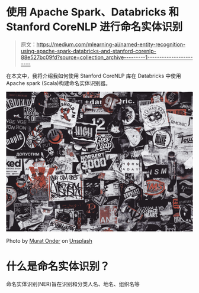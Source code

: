 # 使用 Apache Spark、Databricks 和 Stanford CoreNLP 进行命名实体识别

> 原文：<https://medium.com/mlearning-ai/named-entity-recognition-using-apache-spark-databricks-and-stanford-corenlp-88e527bc09fd?source=collection_archive---------1----------------------->

在本文中，我将介绍我如何使用 Stanford CoreNLP 库在 Databricks 中使用 Apache spark (Scala)构建命名实体识别器。

![](img/68e3d9191954c5f40184344593e2003b.png)

Photo by [Murat Onder](https://unsplash.com/@muratodr?utm_source=medium&utm_medium=referral) on [Unsplash](https://unsplash.com?utm_source=medium&utm_medium=referral)

# 什么是命名实体识别？

命名实体识别(NER)旨在识别和分类人名、地名、组织名等